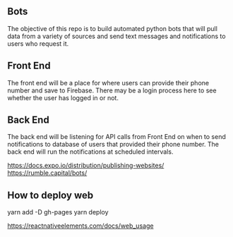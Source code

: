 ## Bots

The objective of this repo is to build automated python bots that will pull data from a variety of sources and send text messages and notifications to users who request it.

## Front End

The front end will be a place for where users can provide their phone number and save to Firebase. There may be a login process here to see whether the user has logged in or not.

## Back End

The back end will be listening for API calls from Front End on when to send notifications to database of users that provided their phone number. The back end will run the notifications at scheduled intervals.

https://docs.expo.io/distribution/publishing-websites/
https://rumble.capital/bots/

## How to deploy web

yarn add -D gh-pages
yarn deploy

https://reactnativeelements.com/docs/web_usage
